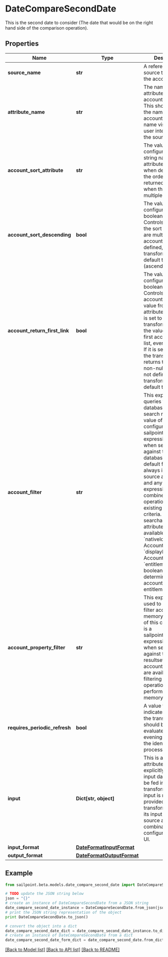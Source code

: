 # DateCompareSecondDate

This is the second date to consider (The date that would be on the right hand side of the comparison operation).

## Properties

Name | Type | Description | Notes
------------ | ------------- | ------------- | -------------
**source_name** | **str** | A reference to the source to search for the account | 
**attribute_name** | **str** | The name of the attribute on the account to return. This should match the name of the account attribute name visible in the user interface, or on the source schema. | 
**account_sort_attribute** | **str** | The value of this configuration is a string name of the attribute to use when determining the ordering of returned accounts when there are multiple entries | [optional] [default to 'created']
**account_sort_descending** | **bool** | The value of this configuration is a boolean (true/false). Controls the order of the sort when there are multiple accounts. If not defined, the transform will default to false (ascending order) | [optional] [default to False]
**account_return_first_link** | **bool** | The value of this configuration is a boolean (true/false). Controls which account to source a value from for an attribute.  If this flag is set to true, the transform returns the value from the first account in the list, even if it is null. If it is set to false, the transform returns the first non-null value. If not defined, the transform will default to false | [optional] [default to False]
**account_filter** | **str** | This expression queries the database to narrow search results. The value of this configuration is a sailpoint.object.Filter expression and used when searching against the database.  The default filter will always include the source and identity, and any subsequent expressions will be combined in an AND operation to the existing search criteria. Only certain searchable attributes are available:  - &#x60;nativeIdentity&#x60; - the Account ID  - &#x60;displayName&#x60; - the Account Name  - &#x60;entitlements&#x60; - a boolean value to determine if the account has entitlements | [optional] 
**account_property_filter** | **str** | This expression is used to search and filter accounts in memory. The value of this configuration is a sailpoint.object.Filter expression and used when searching against the returned resultset.  All account attributes are available for filtering as this operation is performed in memory. | [optional] 
**requires_periodic_refresh** | **bool** | A value that indicates whether the transform logic should be re-evaluated every evening as part of the identity refresh process | [optional] [default to False]
**input** | **Dict[str, object]** | This is an optional attribute that can explicitly define the input data which will be fed into the transform logic. If input is not provided, the transform will take its input from the source and attribute combination configured via the UI. | [optional] 
**input_format** | [**DateFormatInputFormat**](DateFormatInputFormat.md) |  | [optional] 
**output_format** | [**DateFormatOutputFormat**](DateFormatOutputFormat.md) |  | [optional] 

## Example

```python
from sailpoint.beta.models.date_compare_second_date import DateCompareSecondDate

# TODO update the JSON string below
json = "{}"
# create an instance of DateCompareSecondDate from a JSON string
date_compare_second_date_instance = DateCompareSecondDate.from_json(json)
# print the JSON string representation of the object
print DateCompareSecondDate.to_json()

# convert the object into a dict
date_compare_second_date_dict = date_compare_second_date_instance.to_dict()
# create an instance of DateCompareSecondDate from a dict
date_compare_second_date_form_dict = date_compare_second_date.from_dict(date_compare_second_date_dict)
```
[[Back to Model list]](../README.md#documentation-for-models) [[Back to API list]](../README.md#documentation-for-api-endpoints) [[Back to README]](../README.md)


